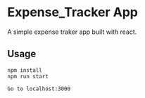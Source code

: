 # Expense_Tracker App

A simple expense traker app built with react.

## Usage

```
npm install
npm run start

Go to localhost:3000

```
